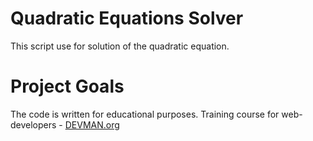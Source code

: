# Quadratic Equations Solver

This script use for solution of the quadratic equation.


# Project Goals

The code is written for educational purposes. Training course for web-developers - [DEVMAN.org](https://devman.org)
